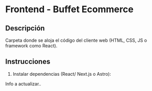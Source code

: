 # Frontend - Buffet Ecommerce

## Descripción
Carpeta donde se aloja el código del cliente web (HTML, CSS, JS o framework como React).

## Instrucciones
1. Instalar dependencias (React/ Next.js o Astro):

Info a actualizar..
